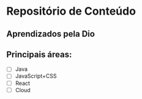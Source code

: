 # Repositório de Conteúdo
## Aprendizados pela Dio

## Principais áreas:

- [ ] Java
- [ ] JavaScript+CSS
- [ ] React
- [ ] Cloud 

